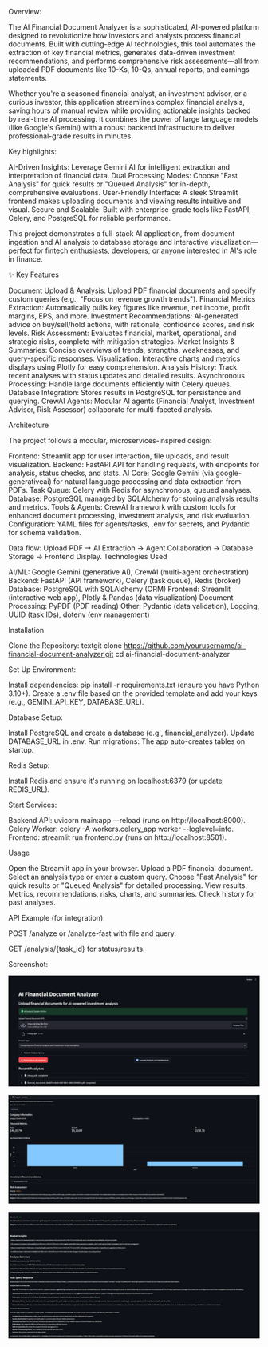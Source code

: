 Overview:

The AI Financial Document Analyzer is a sophisticated, AI-powered platform designed to revolutionize how investors and analysts process financial documents. Built with cutting-edge AI technologies, this tool automates the extraction of key financial metrics, generates data-driven investment recommendations, and performs comprehensive risk assessments—all from uploaded PDF documents like 10-Ks, 10-Qs, annual reports, and earnings statements.

Whether you're a seasoned financial analyst, an investment advisor, or a curious investor, this application streamlines complex financial analysis, saving hours of manual review while providing actionable insights backed by real-time AI processing. It combines the power of large language models (like Google's Gemini) with a robust backend infrastructure to deliver professional-grade results in minutes.

Key highlights:

AI-Driven Insights: Leverage Gemini AI for intelligent extraction and interpretation of financial data.
Dual Processing Modes: Choose "Fast Analysis" for quick results or "Queued Analysis" for in-depth, comprehensive evaluations.
User-Friendly Interface: A sleek Streamlit frontend makes uploading documents and viewing results intuitive and visual.
Secure and Scalable: Built with enterprise-grade tools like FastAPI, Celery, and PostgreSQL for reliable performance.

This project demonstrates a full-stack AI application, from document ingestion and AI analysis to database storage and interactive visualization—perfect for fintech enthusiasts, developers, or anyone interested in AI's role in finance.

✨ Key Features

Document Upload & Analysis: Upload PDF financial documents and specify custom queries (e.g., "Focus on revenue growth trends").
Financial Metrics Extraction: Automatically pulls key figures like revenue, net income, profit margins, EPS, and more.
Investment Recommendations: AI-generated advice on buy/sell/hold actions, with rationale, confidence scores, and risk levels.
Risk Assessment: Evaluates financial, market, operational, and strategic risks, complete with mitigation strategies.
Market Insights & Summaries: Concise overviews of trends, strengths, weaknesses, and query-specific responses.
Visualization: Interactive charts and metrics displays using Plotly for easy comprehension.
Analysis History: Track recent analyses with status updates and detailed results.
Asynchronous Processing: Handle large documents efficiently with Celery queues.
Database Integration: Stores results in PostgreSQL for persistence and querying.
CrewAI Agents: Modular AI agents (Financial Analyst, Investment Advisor, Risk Assessor) collaborate for multi-faceted analysis.

Architecture

The project follows a modular, microservices-inspired design:

Frontend: Streamlit app for user interaction, file uploads, and result visualization.
Backend: FastAPI API for handling requests, with endpoints for analysis, status checks, and stats.
AI Core: Google Gemini (via google-generativeai) for natural language processing and data extraction from PDFs.
Task Queue: Celery with Redis for asynchronous, queued analyses.
Database: PostgreSQL managed by SQLAlchemy for storing analysis results and metrics.
Tools & Agents: CrewAI framework with custom tools for enhanced document processing, investment analysis, and risk evaluation.
Configuration: YAML files for agents/tasks, .env for secrets, and Pydantic for schema validation.

Data flow: Upload PDF → AI Extraction → Agent Collaboration → Database Storage → Frontend Display.
Technologies Used

AI/ML: Google Gemini (generative AI), CrewAI (multi-agent orchestration)
Backend: FastAPI (API framework), Celery (task queue), Redis (broker)
Database: PostgreSQL with SQLAlchemy (ORM)
Frontend: Streamlit (interactive web app), Plotly & Pandas (data visualization)
Document Processing: PyPDF (PDF reading)
Other: Pydantic (data validation), Logging, UUID (task IDs), dotenv (env management)

Installation

Clone the Repository:
textgit clone https://github.com/yourusername/ai-financial-document-analyzer.git
cd ai-financial-document-analyzer

Set Up Environment:

Install dependencies: pip install -r requirements.txt (ensure you have Python 3.10+).
Create a .env file based on the provided template and add your keys (e.g., GEMINI_API_KEY, DATABASE_URL).


Database Setup:

Install PostgreSQL and create a database (e.g., financial_analyzer).
Update DATABASE_URL in .env.
Run migrations: The app auto-creates tables on startup.


Redis Setup:

Install Redis and ensure it's running on localhost:6379 (or update REDIS_URL).


Start Services:

Backend API: uvicorn main:app --reload (runs on http://localhost:8000).
Celery Worker: celery -A workers.celery_app worker --loglevel=info.
Frontend: streamlit run frontend.py (runs on http://localhost:8501).


Usage

Open the Streamlit app in your browser.
Upload a PDF financial document.
Select an analysis type or enter a custom query.
Choose "Fast Analysis" for quick results or "Queued Analysis" for detailed processing.
View results: Metrics, recommendations, risks, charts, and summaries.
Check history for past analyses.

API Example (for integration):

POST /analyze or /analyze-fast with file and query.

GET /analysis/{task_id} for status/results.

Screenshot:

![alt text](<Screenshot 2025-08-31 200838.png>)

![alt text](<Screenshot 2025-08-31 210305.png>)

![alt text](<Screenshot 2025-08-31 210347.png>)